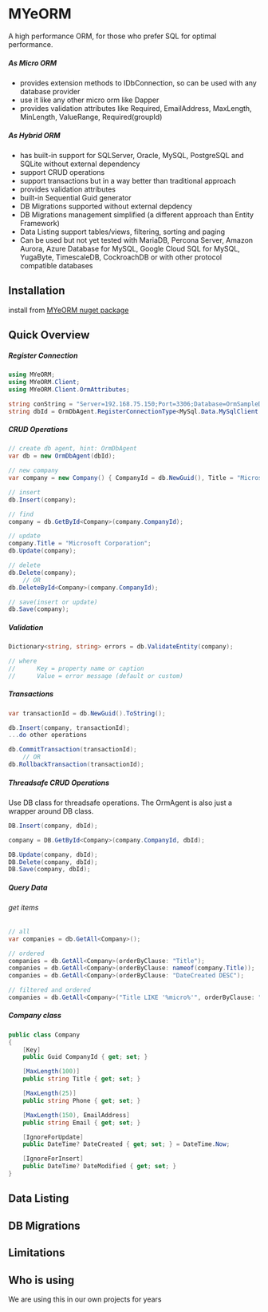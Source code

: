 # MYeORM
A high performance ORM, for those who prefer SQL for optimal performance.

##### As Micro ORM
* provides extension methods to IDbConnection, so can be used with any database provider
* use it like any other micro orm like Dapper
* provides validation attributes like Required, EmailAddress, MaxLength, MinLength, ValueRange, Required(groupId)

##### As Hybrid ORM
* has built-in support for SQLServer, Oracle, MySQL, PostgreSQL and SQLite without external dependency
* support CRUD operations
* support transactions but in a way better than traditional approach
* provides validation attributes
* built-in Sequential Guid generator
* DB Migrations supported without external depdency
* DB Migrations management simplified (a different approach than Entity Framework)
* Data Listing support tables/views, filtering, sorting and paging
* Can be used but not yet tested with MariaDB, Percona Server, Amazon Aurora, Azure Database for MySQL, Google Cloud SQL for MySQL, YugaByte, TimescaleDB, CockroachDB or with other protocol compatible databases


## Installation
install from [MYeORM nuget package](https://www.nuget.org/packages/MYeORM/)

## Quick Overview

##### Register Connection
````c#
using MYeORM;
using MYeORM.Client;
using MYeORM.Client.OrmAttributes;

string conString = "Server=192.168.75.150;Port=3306;Database=OrmSampleDb;User Id=userid;Password=pass;SslMode=None;";
string dbId = OrmDbAgent.RegisterConnectionType<MySql.Data.MySqlClient.MySqlConnection>(conString);
````
##### CRUD Operations
````C#
// create db agent, hint: OrmDbAgent
var db = new OrmDbAgent(dbId);

// new company
var company = new Company() { CompanyId = db.NewGuid(), Title = "Microsoft", Phone = "", Email = "example@microsoft.com" };

// insert
db.Insert(company);

// find
company = db.GetById<Company>(company.CompanyId);

// update
company.Title = "Microsoft Corporation";
db.Update(company);

// delete
db.Delete(company);
    // OR
db.DeleteById<Company>(company.CompanyId);

// save(insert or update)
db.Save(company);
````
##### Validation
````C#
Dictionary<string, string> errors = db.ValidateEntity(company);

// where
//      Key = property name or caption
//      Value = error message (default or custom)

````
##### Transactions
````C#
var transactionId = db.NewGuid().ToString();

db.Insert(company, transactionId);
...do other operations

db.CommitTransaction(transactionId);
    // OR
db.RollbackTransaction(transactionId);
````
##### Threadsafe CRUD Operations
Use DB class for threadsafe operations. The OrmAgent is also just a wrapper around DB class.
````C#
DB.Insert(company, dbId);

company = DB.GetById<Company>(company.CompanyId, dbId);

DB.Update(company, dbId);
DB.Delete(company, dbId);
DB.Save(company, dbId);
````
##### Query Data
###### get items
````C#
// all
var companies = db.GetAll<Company>();

// ordered
companies = db.GetAll<Company>(orderByClause: "Title");
companies = db.GetAll<Company>(orderByClause: nameof(company.Title));
companies = db.GetAll<Company>(orderByClause: "DateCreated DESC");

// filtered and ordered
companies = db.GetAll<Company>("Title LIKE '%micro%'", orderByClause: "Title");
````
##### Company class
````C#
public class Company
{
    [Key]
    public Guid CompanyId { get; set; }

    [MaxLength(100)]
    public string Title { get; set; }

    [MaxLength(25)]
    public string Phone { get; set; }

    [MaxLength(150), EmailAddress]
    public string Email { get; set; }

    [IgnoreForUpdate]
    public DateTime? DateCreated { get; set; } = DateTime.Now;

    [IgnoreForInsert]
    public DateTime? DateModified { get; set; }
}
````
## Data Listing

## DB Migrations

## Limitations

## Who is using
We are using this in our own projects for years
